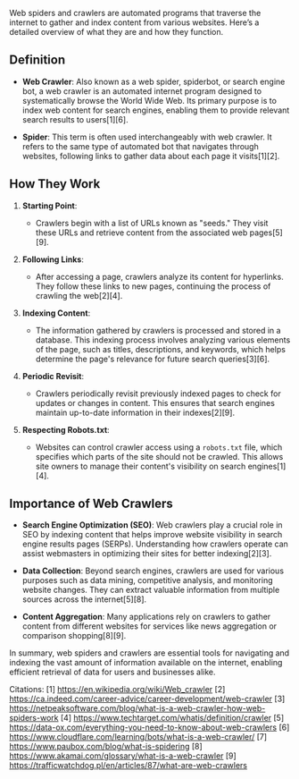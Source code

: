 Web spiders and crawlers are automated programs that traverse the internet to gather and index content from various websites.
Here’s a detailed overview of what they are and how they function.

## Definition

- **Web Crawler**: Also known as a web spider, spiderbot, or search engine bot, a web crawler is an automated internet
  program designed to systematically browse the World Wide Web. Its primary purpose is to index web content for search
  engines, enabling them to provide relevant search results to users[1][6].

- **Spider**: This term is often used interchangeably with web crawler. It refers to the same type of automated bot that
  navigates through websites, following links to gather data about each page it visits[1][2].

## How They Work

1. **Starting Point**:

   - Crawlers begin with a list of URLs known as "seeds." They visit these URLs and retrieve content from the associated web
     pages[5][9].

2. **Following Links**:

   - After accessing a page, crawlers analyze its content for hyperlinks. They follow these links to new pages, continuing
     the process of crawling the web[2][4].

3. **Indexing Content**:

   - The information gathered by crawlers is processed and stored in a database. This indexing process involves analyzing
     various elements of the page, such as titles, descriptions, and keywords, which helps determine the page's relevance for
     future search queries[3][6].

4. **Periodic Revisit**:

   - Crawlers periodically revisit previously indexed pages to check for updates or changes in content. This ensures that
     search engines maintain up-to-date information in their indexes[2][9].

5. **Respecting Robots.txt**:
   - Websites can control crawler access using a `robots.txt` file, which specifies which parts of the site should not be
     crawled. This allows site owners to manage their content's visibility on search engines[1][4].

## Importance of Web Crawlers

- **Search Engine Optimization (SEO)**: Web crawlers play a crucial role in SEO by indexing content that helps improve
  website visibility in search engine results pages (SERPs). Understanding how crawlers operate can assist webmasters in
  optimizing their sites for better indexing[2][3].

- **Data Collection**: Beyond search engines, crawlers are used for various purposes such as data mining, competitive
  analysis, and monitoring website changes. They can extract valuable information from multiple sources across the
  internet[5][8].

- **Content Aggregation**: Many applications rely on crawlers to gather content from different websites for services like
  news aggregation or comparison shopping[8][9].

In summary, web spiders and crawlers are essential tools for navigating and indexing the vast amount of information available
on the internet, enabling efficient retrieval of data for users and businesses alike.

Citations: [1] https://en.wikipedia.org/wiki/Web_crawler [2]
https://ca.indeed.com/career-advice/career-development/web-crawler [3]
https://netpeaksoftware.com/blog/what-is-a-web-crawler-how-web-spiders-work [4]
https://www.techtarget.com/whatis/definition/crawler [5] https://data-ox.com/everything-you-need-to-know-about-web-crawlers
[6] https://www.cloudflare.com/learning/bots/what-is-a-web-crawler/ [7] https://www.paubox.com/blog/what-is-spidering [8]
https://www.akamai.com/glossary/what-is-a-web-crawler [9] https://trafficwatchdog.pl/en/articles/87/what-are-web-crawlers
